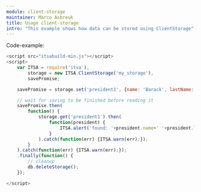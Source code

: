 ```yaml
---
module: client-storage
maintainer: Marco Asbreuk
title: Usage client-storage
intro: "This example shows how data can be stored using ClientStorage"
---
```


<p class="spaced">Code-example:</p>


```js
<script src="itsabuild-min.js"></script>
<script>
    var ITSA = require('itsa'),
        storage = new ITSA.ClientStorage('my_storage'),
        savePromise;

    savePromise = storage.set('president1', {name: 'Barack', lastName: 'Obama', 'birth': 1961})

    // wait for saving to be finished before reading it
    savePromise.then(
        function() {
            storage.get('president1').then(
                function(president) {
                    ITSA.alert('found: '+president.name+' '+president.lastName);
                }
            ).catch(function(err) {ITSA.warn(err);});
        }
    ).catch(function(err) {ITSA.warn(err);});
    .finally(function() {
        // cleanup
        db.deleteStorage();
    });

</script>
```

<script src="../../dist/itsabuild-min.js"></script>
<script>
    var ITSA = require('itsa'),
        storage = new ITSA.ClientStorage('my_storage'),
        savePromise;

    savePromise = storage.set('president1', {name: 'Barack', lastName: 'Obama', 'birth': 1961})

    // wait for saving to be finished before reading it
    savePromise.then(
        function() {
            storage.get('president1').then(
                function(president) {
                    ITSA.alert('found: '+president.name+' '+president.lastName);
                }
            ).catch(function(err) {ITSA.warn(err);});
        }
    ).catch(function(err) {ITSA.warn(err);});
    .finally(function() {
        // cleanup
        db.deleteStorage();
    });

</script>
